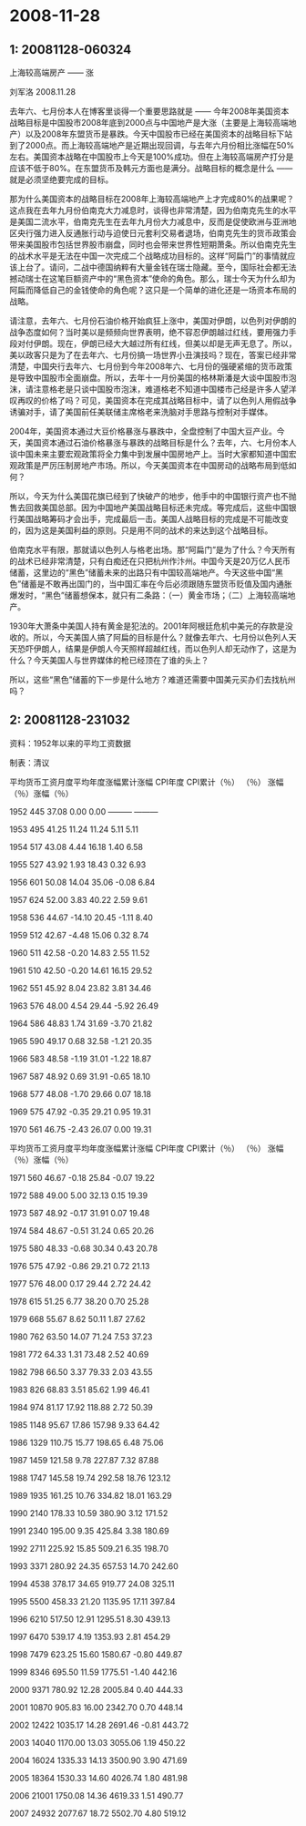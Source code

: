 # 2008-11-28

## 1: 20081128-060324

上海较高端房产 ―― 涨

刘军洛 2008.11.28

去年六、七月份本人在博客里谈得一个重要思路就是 ―― 今年2008年美国资本战略目标是中国股市2008年底到2000点与中国地产是大涨（主要是上海较高端地产）以及2008年东盟货币是暴跌。今天中国股市已经在美国资本的战略目标下站到了2000点。而上海较高端地产是近期出现回调，与去年六月份相比涨幅在50%左右。美国资本战略在中国股市上今天是100%成功。但在上海较高端房产打分是应该不低于80%。在东盟货币及韩元方面也是满分。战略目标的概念是什么 ―― 就是必须坚绝要完成的目标。

那为什么美国资本的战略目标在2008年上海较高端地产上才完成80%的战果呢？这点我在去年九月份伯南克大力减息时，谈得也非常清楚，因为伯南克先生的水平是美国二流水平，伯南克先生在去年九月份大力减息中，反而是促使欧洲与亚洲地区央行强力进入反通胀行动与迫使日元套利交易者退场，伯南克先生的货币政策会带来美国股市包括世界股市崩盘，同时也会带来世界性短期萧条。所以伯南克先生的战术水平是无法在中国一次完成二个战略成功目标的。这样“阿扁门”的事情就应该上台了。请问，二战中德国纳粹有大量金钱在瑞士隐藏。至今，国际社会都无法撼动瑞士在这笔巨额资产中的“黑色资本”使命的角色。那么，瑞士今天为什么却为阿扁而降低自己的金钱使命的角色呢？这只是一个简单的进化还是一场资本布局的战略。

请注意，去年六、七月份石油价格开始疯狂上涨中，美国对伊朗，以色列对伊朗的战争态度如何？当时美以是频频向世界表明，绝不容忍伊朗越过红线，要用强力手段对付伊朗。现在，伊朗已经大大越过所有红线，但美以却是无声无息了。所以，美以政客只是为了在去年六、七月份搞一场世界小丑演技吗？现在，答案已经非常清楚，中国央行去年六、七月份到今年2008年六、七月份的强硬紧缩的货币政策是导致中国股市全面崩盘。所以，去年十一月份美国的格林斯潘是大谈中国股市泡沫，请注意格老是只谈中国股市泡沫，难道格老不知道中国楼市己经是许多人望洋叹再叹的价格了吗？可见，美国资本在完成其战略目标中，请了以色列人用假战争诱骗对手，请了美国前任美联储主席格老来洗脑对手思路与控制对手媒体。

2004年，美国资本通过大豆价格暴涨与暴跌中，全盘控制了中国大豆产业。今天，美国资本通过石油价格暴涨与暴跌的战略目标是什么？去年，六、七月份本人谈中国未来主要宏观政策将全力集中到发展中国房地产上。当时大家都知道中国宏观政策是严厉压制房地产市场。所以，今天美国资本在中国房动的战略布局到低如何？

所以，今天为什么美国花旗已经到了快破产的地步，他手中的中国银行资产也不抛售去回救美国总部。因为中国地产美国战略目标还未完成。等完成后，这些中国银行美国战略筹码才会出手，完成最后一击。美国人战略目标的完成是不可能改变的，因为这是美国利益的原则。只是用不同的战术的来达到这个战略目标。

伯南克水平有限，那就请以色列人与格老出场。那“阿扁门”是为了什么？今天所有的战术已经非常清楚，只有白痴还在只把杭州作汴州。中国今天是20万亿人民币储蓄，这里边的“黑色”储蓄未来的出路只有中国较高端地产。今天这些中国“黑色”储蓄是不敢再出国门的，当中国汇率在今后必须跟随东盟货币贬值及国内通胀爆发时，“黑色”储蓄想保本，就只有二条路：（一）黄金市场；（二）上海较高端地产。

1930年大萧条中美国人持有黄金是犯法的。2001年阿根廷危机中美元的存款是没收的。所以，今天美国人搞了阿扁的目标是什么？就像去年六、七月份以色列人天天恐吓伊朗人，结果是伊朗人今天照样超越红线，而以色列人却无动作了，这是为什么？今天美国人与世界媒体的枪已经顶在了谁的头上？

所以，这些“黑色”储蓄的下一步是什么地方？难道还需要中国美元买办们去找杭州吗？

## 2: 20081128-231032

资料：1952年以来的平均工资数据

制表：清议  

平均货币工资月度平均年度涨幅累计涨幅 CPI年度 CPI累计（％） （％） 涨幅（％）涨幅（％）  

1952 445 37.08 0.00 0.00 ——— ———  

1953 495 41.25 11.24 11.24 5.11 5.11  

1954 517 43.08 4.44 16.18 1.40 6.58  

1955 527 43.92 1.93 18.43 0.32 6.93  

1956 601 50.08 14.04 35.06 -0.08 6.84  

1957 624 52.00 3.83 40.22 2.59 9.61  

1958 536 44.67 -14.10 20.45 -1.11 8.40  

1959 512 42.67 -4.48 15.06 0.32 8.74  

1960 511 42.58 -0.20 14.83 2.55 11.52  

1961 510 42.50 -0.20 14.61 16.15 29.52  

1962 551 45.92 8.04 23.82 3.81 34.46  

1963 576 48.00 4.54 29.44 -5.92 26.49  

1964 586 48.83 1.74 31.69 -3.70 21.82  

1965 590 49.17 0.68 32.58 -1.21 20.35  

1966 583 48.58 -1.19 31.01 -1.22 18.87  

1967 587 48.92 0.69 31.91 -0.65 18.10  

1968 577 48.08 -1.70 29.66 0.07 18.18  

1969 575 47.92 -0.35 29.21 0.95 19.31  

1970 561 46.75 -2.43 26.07 0.00 19.31  

平均货币工资月度平均年度涨幅累计涨幅 CPI年度 CPI累计（％） （％） 涨幅（％）涨幅（％）  

1971 560 46.67 -0.18 25.84 -0.07 19.22  

1972 588 49.00 5.00 32.13 0.15 19.39  

1973 587 48.92 -0.17 31.91 0.07 19.48  

1974 584 48.67 -0.51 31.24 0.65 20.26  

1975 580 48.33 -0.68 30.34 0.43 20.78  

1976 575 47.92 -0.86 29.21 0.72 21.13  

1977 576 48.00 0.17 29.44 2.72 24.42  

1978 615 51.25 6.77 38.20 0.70 25.28  

1979 668 55.67 8.62 50.11 1.87 27.62  

1980 762 63.50 14.07 71.24 7.53 37.23  

1981 772 64.33 1.31 73.48 2.52 40.69  

1982 798 66.50 3.37 79.33 2.03 43.55  

1983 826 68.83 3.51 85.62 1.99 46.41  

1984 974 81.17 17.92 118.88 2.72 50.39  

1985 1148 95.67 17.86 157.98 9.33 64.42  

1986 1329 110.75 15.77 198.65 6.48 75.06  

1987 1459 121.58 9.78 227.87 7.32 87.88  

1988 1747 145.58 19.74 292.58 18.76 123.12  

1989 1935 161.25 10.76 334.82 18.01 163.29  

1990 2140 178.33 10.59 380.90 3.12 171.52  

1991 2340 195.00 9.35 425.84 3.38 180.69  

1992 2711 225.92 15.85 509.21 6.35 198.70  

1993 3371 280.92 24.35 657.53 14.70 242.60  

1994 4538 378.17 34.65 919.77 24.08 325.11  

1995 5500 458.33 21.20 1135.95 17.11 397.84  

1996 6210 517.50 12.91 1295.51 8.30 439.13  

1997 6470 539.17 4.19 1353.93 2.81 454.29  

1998 7479 623.25 15.60 1580.67 -0.80 449.87  

1999 8346 695.50 11.59 1775.51 -1.40 442.16  

2000 9371 780.92 12.28 2005.84 0.40 444.33  

2001 10870 905.83 16.00 2342.70 0.70 448.14  

2002 12422 1035.17 14.28 2691.46 -0.81 443.72  

2003 14040 1170.00 13.03 3055.06 1.19 450.22  

2004 16024 1335.33 14.13 3500.90 3.90 471.69  

2005 18364 1530.33 14.60 4026.74 1.80 481.98  

2006 21001 1750.08 14.36 4619.33 1.51 490.77  

2007 24932 2077.67 18.72 5502.70 4.80 519.12

